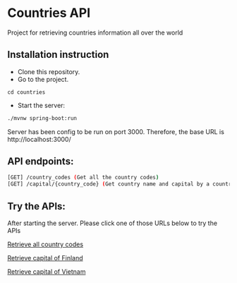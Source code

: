 # Countries API

Project for retrieving countries information all over the world

## Installation instruction

* Clone this repository.
* Go to the project.
```
cd countries
```
* Start the server:
```bash
./mvnw spring-boot:run
```
Server has been config to be run on port 3000. Therefore, the base URL is http://localhost:3000/

## API endpoints:
```bash
[GET] /country_codes (Get all the country codes)
[GET] /capital/{country_code} (Get country name and capital by a country code)
```

## Try the APIs:

After starting the server. Please click one of those URLs below to try the APIs

[Retrieve all country codes](http://localhost:3000/country_codes)

[Retrieve capital of Finland](http://localhost:3000/capital/fi)

[Retrieve capital of Vietnam](http://localhost:3000/capital/vn)
